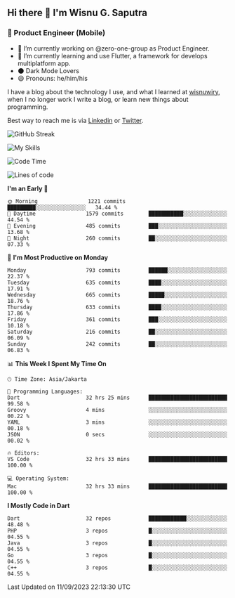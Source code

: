 ## Hi there 👋 I'm Wisnu G. Saputra

### :mobile_phone_off: Product Engineer (Mobile)

- 🔭 I’m currently working on @zero-one-group as Product Engineer.
- 🌱 I’m currently learning and use Flutter, a framework for develops multiplatform app.
- 🌑 Dark Mode Lovers
- 😄 Pronouns: he/him/his

I have a blog about the technology I use, and what I learned at [wisnuwiry](https://wisnuwiry.space/), when I no longer work I write a blog, or learn new things about programming.

Best way to reach me is via [Linkedin](https://www.linkedin.com/in/wisnu-saputra/) or [Twitter](https://twitter.com/wisnuwiry).

![GitHub Streak](https://streak-stats.demolab.com?user=wisnuwiry&theme=dark&hide_border=true)

![My Skills](https://skillicons.dev/icons?i=dart,flutter,kotlin,swift,go,js,css,neovim,git,linux&perline=5)

<!--START_SECTION:waka-->
![Code Time](http://img.shields.io/badge/Code%20Time-730%20hrs%2014%20mins-blue)

![Lines of code](https://img.shields.io/badge/From%20Hello%20World%20I%27ve%20Written-4.7%20million%20lines%20of%20code-blue)

**I'm an Early 🐤** 

```text
🌞 Morning                1221 commits        █████████░░░░░░░░░░░░░░░░   34.44 % 
🌆 Daytime                1579 commits        ███████████░░░░░░░░░░░░░░   44.54 % 
🌃 Evening                485 commits         ███░░░░░░░░░░░░░░░░░░░░░░   13.68 % 
🌙 Night                  260 commits         ██░░░░░░░░░░░░░░░░░░░░░░░   07.33 % 
```
📅 **I'm Most Productive on Monday** 

```text
Monday                   793 commits         ██████░░░░░░░░░░░░░░░░░░░   22.37 % 
Tuesday                  635 commits         ████░░░░░░░░░░░░░░░░░░░░░   17.91 % 
Wednesday                665 commits         █████░░░░░░░░░░░░░░░░░░░░   18.76 % 
Thursday                 633 commits         ████░░░░░░░░░░░░░░░░░░░░░   17.86 % 
Friday                   361 commits         ███░░░░░░░░░░░░░░░░░░░░░░   10.18 % 
Saturday                 216 commits         ██░░░░░░░░░░░░░░░░░░░░░░░   06.09 % 
Sunday                   242 commits         ██░░░░░░░░░░░░░░░░░░░░░░░   06.83 % 
```


📊 **This Week I Spent My Time On** 

```text
🕑︎ Time Zone: Asia/Jakarta

💬 Programming Languages: 
Dart                     32 hrs 25 mins      █████████████████████████   99.58 % 
Groovy                   4 mins              ░░░░░░░░░░░░░░░░░░░░░░░░░   00.22 % 
YAML                     3 mins              ░░░░░░░░░░░░░░░░░░░░░░░░░   00.18 % 
JSON                     0 secs              ░░░░░░░░░░░░░░░░░░░░░░░░░   00.02 % 

🔥 Editors: 
VS Code                  32 hrs 33 mins      █████████████████████████   100.00 % 

💻 Operating System: 
Mac                      32 hrs 33 mins      █████████████████████████   100.00 % 
```

**I Mostly Code in Dart** 

```text
Dart                     32 repos            ████████████░░░░░░░░░░░░░   48.48 % 
PHP                      3 repos             █░░░░░░░░░░░░░░░░░░░░░░░░   04.55 % 
Java                     3 repos             █░░░░░░░░░░░░░░░░░░░░░░░░   04.55 % 
Go                       3 repos             █░░░░░░░░░░░░░░░░░░░░░░░░   04.55 % 
C++                      3 repos             █░░░░░░░░░░░░░░░░░░░░░░░░   04.55 % 
```




 Last Updated on 11/09/2023 22:13:30 UTC
<!--END_SECTION:waka-->
